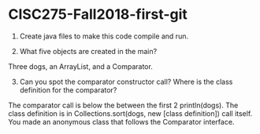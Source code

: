 # CISC275-Fall2018-first-git
1. Create java files to make this code compile and run.

2. What five objects are created in the main?

Three dogs, an ArrayList<Dog>, and a Comparator<Animal>.

3. Can you spot the comparator constructor call? Where is the class definition for the comparator?

The comparator call is below the between the first 2 println(dogs). The class definition is in Collections.sort(dogs, new [class definition]) call itself. You made an anonymous class that follows the Comparator interface.